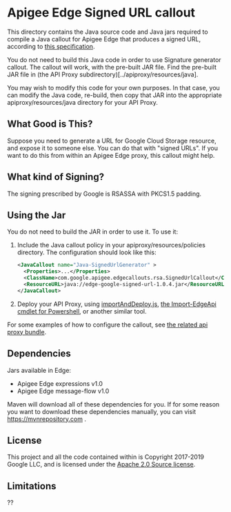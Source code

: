# Apigee Edge Signed URL callout

This directory contains the Java source code and Java jars required to compile a Java
callout for Apigee Edge that produces a signed URL, according to [this specification](https://cloud.google.com/storage/docs/access-control/signed-urls).

You do not need to build this Java code in order to use Signature generator
callout.  The callout will work, with the pre-built JAR file.  Find the pre-built JAR
file in (the API Proxy subdirectory)[../apiproxy/resources/java].

You may wish to modify this code for your own purposes. In that case,
you can modify the Java code, re-build, then copy that JAR into the
appropriate apiproxy/resources/java directory for your API Proxy.


## What Good is This?

Suppose you need to generate a URL for Google Cloud Storage resource, and expose it to someone else. You can do that with "signed URLs".  If you want to do this from within an Apigee Edge proxy, this callout might help.

## What kind of Signing?

The signing prescribed by Google is RSASSA with PKCS1.5 padding.

## Using the Jar

You do not need to build the JAR in order to use it.
To use it:

1. Include the Java callout policy in your
   apiproxy/resources/policies directory. The configuration should look like
   this:
    ```xml
    <JavaCallout name="Java-SignedUrlGenerator" >
      <Properties>...</Properties>
      <ClassName>com.google.apigee.edgecallouts.rsa.SignedUrlCallout</ClassName>
      <ResourceURL>java://edge-google-signed-url-1.0.4.jar</ResourceURL>
    </JavaCallout>
   ```

2. Deploy your API Proxy, using
[importAndDeploy.js](https://github.com/DinoChiesa/apigee-edge-js/blob/master/examples/importAndDeploy.js),
   [the Import-EdgeApi cmdlet for Powershell](https://github.com/DinoChiesa/Edge-Powershell-Admin/blob/develop/PSApigeeEdge/Public/Import-EdgeApi.ps1),
   or another similar tool.

For some examples of how to configure the callout, see [the related api proxy bundle](../apiproxy).


## Dependencies

Jars available in Edge:
 - Apigee Edge expressions v1.0
 - Apigee Edge message-flow v1.0

Maven will download all of these dependencies for you. If for some
reason you want to download these dependencies manually, you can visit
<a href='https://mvnrepository.com'>https://mvnrepository.com</a> .




## License

This project and all the code contained within is Copyright 2017-2019 Google LLC, and is licensed under the [Apache 2.0 Source license](LICENSE).


## Limitations

??
